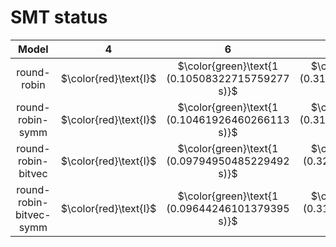 # SMT status
| $\text{Model}$ | $4$ | $6$ | $8$ | $10$ | $12$ | $14$ | $16$ | $18$ | $20$ |
|:-:| :---:|:---:|:---:|:---:|:---:|:---:|:---:|:---:|:---:|
$\text{round-robin}$ | $\color{red}\text{I}$ | $\color{green}\text{1 (0.10508322715759277 s)}$ | $\color{green}\text{1 (0.31182384490966797 s)}$ | $\color{green}\text{1 (1.9865975379943848 s)}$ | $\color{green}\text{1 (2.4865291118621826 s)}$ | $\color{green}\text{1 (39.848880767822266 s)}$ | $\color{green}\text{1 (168.29314756393433 s)}$ | $-$ | $-$ | 
$\text{round-robin-symm}$ | $\color{red}\text{I}$ | $\color{green}\text{1 (0.10461926460266113 s)}$ | $\color{green}\text{1 (0.31290698051452637 s)}$ | $\color{green}\text{1 (1.0177743434906006 s)}$ | $\color{green}\text{1 (2.2968318462371826 s)}$ | $\color{green}\text{1 (21.55318331718445 s)}$ | $\color{green}\text{1 (154.0838017463684 s)}$ | $-$ | $-$ | 
$\text{round-robin-bitvec}$ | $\color{red}\text{I}$ | $\color{green}\text{1 (0.09794950485229492 s)}$ | $\color{green}\text{1 (0.3203575611114502 s)}$ | $\color{green}\text{1 (1.210402488708496 s)}$ | $\color{green}\text{1 (7.03162956237793 s)}$ | $\color{green}\text{1 (29.787520170211792 s)}$ | $-$ | $-$ | $-$ | 
$\text{round-robin-bitvec-symm}$ | $\color{red}\text{I}$ | $\color{green}\text{1 (0.09644246101379395 s)}$ | $\color{green}\text{1 (0.3120079040527344 s)}$ | $\color{green}\text{1 (0.8781294822692871 s)}$ | $\color{green}\text{1 (5.780296564102173 s)}$ | $\color{green}\text{1 (16.63306474685669 s)}$ | $-$ | $-$ | $-$ | 
